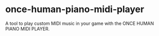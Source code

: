 # once-human-piano-midi-player
A tool to play custom MIDI music in your game with the ONCE HUMAN PIANO MIDI PLAYER.
